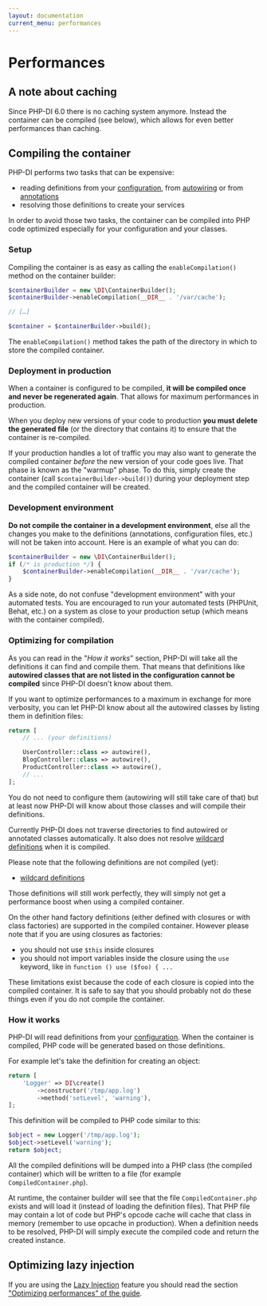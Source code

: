 ```yaml
---
layout: documentation
current_menu: performances
---
```


# Performances

## A note about caching

Since PHP-DI 6.0 there is no caching system anymore. Instead the container can be compiled (see below), which allows for even better performances than caching.

## Compiling the container

PHP-DI performs two tasks that can be expensive:

- reading definitions from your [configuration](php-definitions.md), from [autowiring](autowiring.md) or from [annotations](annotations.md)
- resolving those definitions to create your services

In order to avoid those two tasks, the container can be compiled into PHP code optimized especially for your configuration and your classes.

### Setup

Compiling the container is as easy as calling the `enableCompilation()` method on the container builder:

```php
$containerBuilder = new \DI\ContainerBuilder();
$containerBuilder->enableCompilation(__DIR__ . '/var/cache');

// […]

$container = $containerBuilder->build();
```

The `enableCompilation()` method takes the path of the directory in which to store the compiled container.

### Deployment in production

When a container is configured to be compiled, **it will be compiled once and never be regenerated again**. That allows for maximum performances in production.

When you deploy new versions of your code to production **you must delete the generated file** (or the directory that contains it) to ensure that the container is re-compiled.

If your production handles a lot of traffic you may also want to generate the compiled container *before* the new version of your code goes live. That phase is known as the "warmup" phase. To do this, simply create the container (call `$containerBuilder->build()`) during your deployment step and the compiled container will be created.

### Development environment

**Do not compile the container in a development environment**, else all the changes you make to the definitions (annotations, configuration files, etc.) will not be taken into account. Here is an example of what you can do:

```php
$containerBuilder = new \DI\ContainerBuilder();
if (/* is production */) {
    $containerBuilder->enableCompilation(__DIR__ . '/var/cache');
}
```

As a side note, do not confuse "development environment" with your automated tests. You are encouraged to run your automated tests (PHPUnit, Behat, etc.) on a system as close to your production setup (which means with the container compiled).

### Optimizing for compilation

As you can read in the "*How it works*" section, PHP-DI will take all the definitions it can find and compile them. That means that definitions like **autowired classes that are not listed in the configuration cannot be compiled** since PHP-DI doesn't know about them.

If you want to optimize performances to a maximum in exchange for more verbosity, you can let PHP-DI know about all the autowired classes by listing them in definition files:

```php
return [
    // ... (your definitions)

    UserController::class => autowire(),
    BlogController::class => autowire(),
    ProductController::class => autowire(),
    // ...
];
```

You do not need to configure them (autowiring will still take care of that) but at least now PHP-DI will know about those classes and will compile their definitions.

Currently PHP-DI does not traverse directories to find autowired or annotated classes automatically. It also does not resolve [wildcard definitions](php-definitions.md#wildcards) when it is compiled.

Please note that the following definitions are not compiled (yet):

- [wildcard definitions](php-definitions.md#wildcards)

Those definitions will still work perfectly, they will simply not get a performance boost when using a compiled container.

On the other hand factory definitions (either defined with closures or with class factories) are supported in the compiled container. However please note that if you are using closures as factories:

- you should not use `$this` inside closures
- you should not import variables inside the closure using the `use` keyword, like in `function () use ($foo) { ...`

These limitations exist because the code of each closure is copied into the compiled container. It is safe to say that you should probably not do these things even if you do not compile the container.

### How it works

PHP-DI will read definitions from your [configuration](php-definitions.md). When the container is compiled, PHP code will be generated based on those definitions.

For example let's take the definition for creating an object:

```php
return [
    'Logger' => DI\create()
        ->constructor('/tmp/app.log')
        ->method('setLevel', 'warning'),
];
```

This definition will be compiled to PHP code similar to this:

```php
$object = new Logger('/tmp/app.log');
$object->setLevel('warning');
return $object;
```

All the compiled definitions will be dumped into a PHP class (the compiled container) which will be written to a file (for example `CompiledContainer.php`).

At runtime, the container builder will see that the file `CompiledContainer.php` exists and will load it (instead of loading the definition files). That PHP file may contain a lot of code but PHP's opcode cache will cache that class in memory (remember to use opcache in production). When a definition needs to be resolved, PHP-DI will simply execute the compiled code and return the created instance.

## Optimizing lazy injection

If you are using the [Lazy Injection](lazy-injection.md) feature you should read the section ["Optimizing performances" of the guide](lazy-injection.md#optimizing-performances).
